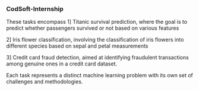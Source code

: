 ### CodSoft-Internship

These tasks encompass
1] Titanic survival prediction, where the goal is to predict whether passengers survived or not based on various features

2] Iris flower classification, involving the classification of iris flowers into different species based on sepal and petal measurements

3] Credit card fraud detection, aimed at identifying fraudulent transactions among genuine ones in a credit card dataset.

Each task represents a distinct machine learning problem with its own set of challenges and methodologies.
